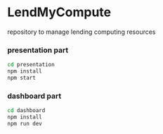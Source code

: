 # LendMyCompute
repository to manage lending computing resources

### presentation part
```bash
cd presentation
npm install
npm start
```

### dashboard part
```bash
cd dashboard
npm install
npm run dev
```